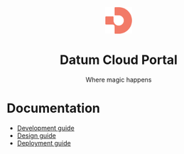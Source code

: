 <p align="center">
  <img width="60px" src="assets/logo.png">
  
  <h1 align="center">Datum Cloud Portal</h1>
  
  <p align="center">
    Where magic happens
  </p>
</p>

# Documentation

- [Development guide](deployment.md)
- [Design guide](design.md)
- [Deployment guide](deployment.md)
